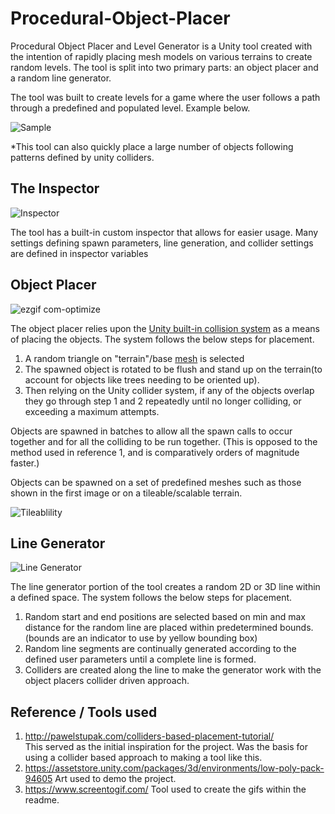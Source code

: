 # Procedural-Object-Placer
Procedural Object Placer and Level Generator is a Unity tool created with the intention of rapidly placing mesh models on various terrains to create random levels. The tool is split into two primary parts: an object placer and a random line generator.

The tool was built to create levels for a game where the user follows a path through a predefined and populated level. Example below.

![Sample](https://user-images.githubusercontent.com/43308388/62971441-e347c900-bddf-11e9-8ca0-e338bde87371.png) 

*This tool can also quickly place a large number of objects following patterns defined by unity colliders.



## The Inspector

![Inspector](https://user-images.githubusercontent.com/43308388/62983810-c79feb00-bdfe-11e9-8e19-103d8c07031d.png)

The tool has a built-in custom inspector that allows for easier usage. Many settings defining spawn parameters, line generation, and collider settings are defined in inspector variables


## Object Placer
![ezgif com-optimize](https://user-images.githubusercontent.com/43308388/62971601-3caff800-bde0-11e9-8339-fccfa6cabf9b.gif)

The object placer relies upon the [Unity built-in collision system](https://docs.unity3d.com/Manual/CollidersOverview.html) as a means of placing the objects. The system follows the below steps for placement. 
1. A random triangle on "terrain"/base [mesh](https://en.wikipedia.org/wiki/Polygon_mesh) is selected 
2. The spawned object is rotated to be flush and stand up on the terrain(to account for objects like trees needing to be oriented up).
3. Then relying on the Unity collider system, if any of the objects overlap they go through step 1 and 2 repeatedly until no longer colliding, or exceeding a maximum attempts.

Objects are spawned in batches to allow all the spawn calls to occur together and for all the colliding to be run together. (This is opposed to the method used in reference 1, and is comparatively orders of magnitude faster.)

Objects can be spawned on a set of predefined meshes such as those shown in the first image or on a tileable/scalable terrain.

![Tileablility](https://user-images.githubusercontent.com/43308388/62984241-6d078e80-be00-11e9-8f76-c4698ba3611e.gif)



## Line Generator
![Line Generator](https://user-images.githubusercontent.com/43308388/62970058-99111880-bddc-11e9-97b6-15635b77ec4f.gif)


The line generator portion of the tool creates a random 2D or 3D line within a defined space. The system follows the below steps for placement. 
1. Random start and end positions are selected based on min and max distance for the random line are placed within predetermined bounds. (bounds are an indicator to use by yellow bounding box)
2. Random line segments are continually generated according to the defined user parameters until a complete line is formed.
3. Colliders are created along the line to make the generator work with the object placers collider driven approach.







## Reference / Tools used

1. http://pawelstupak.com/colliders-based-placement-tutorial/   
This served as the initial inspiration for the project. Was the basis for using a collider based approach to making a tool like this.
2. https://assetstore.unity.com/packages/3d/environments/low-poly-pack-94605 
Art used to demo the project.
3. https://www.screentogif.com/
Tool used to create the gifs within the readme.

